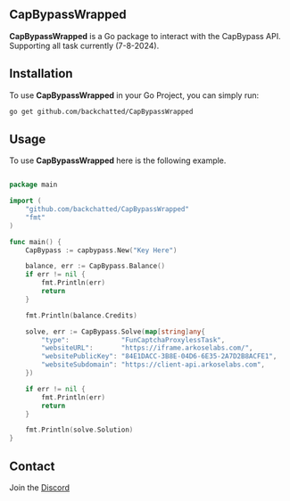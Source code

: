 ## CapBypassWrapped

**CapBypassWrapped** is a Go package to interact with the CapBypass API. Supporting all task currently (7-8-2024).

## Installation
To use **CapBypassWrapped** in your Go Project, you can simply run:

```bash
go get github.com/backchatted/CapBypassWrapped
```

## Usage
To use **CapBypassWrapped** here is the following example.

```go

package main

import (
	"github.com/backchatted/CapBypassWrapped"
	"fmt"
)

func main() {
	CapBypass := capbypass.New("Key Here")

	balance, err := CapBypass.Balance()
	if err != nil {
		fmt.Println(err)
		return
	}

	fmt.Println(balance.Credits)

	solve, err := CapBypass.Solve(map[string]any{
		"type":             "FunCaptchaProxylessTask",
		"websiteURL":       "https://iframe.arkoselabs.com/",
		"websitePublicKey": "84E1DACC-3B8E-04D6-6E35-2A7D2B8ACFE1",
		"websiteSubdomain": "https://client-api.arkoselabs.com",
	})

	if err != nil {
		fmt.Println(err)
		return
	}

	fmt.Println(solve.Solution)
}
```

## Contact
Join the [Discord](https://discord.gg/capbypass)
